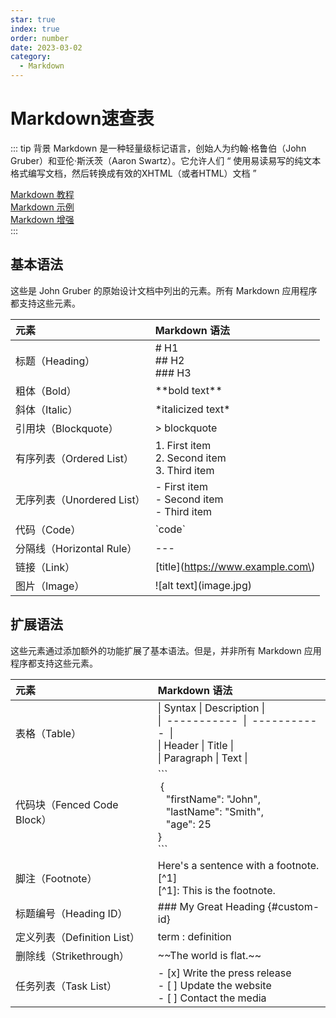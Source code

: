```yaml
---
star: true
index: true
order: number
date: 2023-03-02
category: 
  - Markdown
---
```


# Markdown速查表
<!-- more -->

::: tip 背景
Markdown 是一种轻量级标记语言，创始人为约翰·格鲁伯（John Gruber）和亚伦·斯沃茨（Aaron Swartz）。它允许人们 “ 使用易读易写的纯文本格式编写文档，然后转换成有效的XHTML（或者HTML）文档 ”

[Markdown 教程](https://markdown.com.cn/)  
[Markdown 示例](https://theme-hope.vuejs.press/zh/cookbook/markdown/demo.html)  
[Markdown 增强](https://theme-hope.vuejs.press/zh/guide/markdown/intro.html)  
:::

## 基本语法

这些是 John Gruber 的原始设计文档中列出的元素。所有 Markdown 应用程序都支持这些元素。

| 元素| Markdown 语法 |
| :---- | :----- |
| 标题（Heading）|# H1 <br> ## H2 <br> ### H3 |
| 粗体（Bold）| \*\*bold text\*\*|
| 斜体（Italic）|\*italicized text\*|
| 引用块（Blockquote）| > blockquote|
| 有序列表（Ordered List）|1. First item <br>   2. Second item <br> 3. Third item |
| 无序列表（Unordered List）| - First item <br> - Second item  <br> - Third item |
| 代码（Code）| \`code\` |
| 分隔线（Horizontal Rule）|---|
| 链接（Link）| \[title\]\(https://www.example.com\) |
| 图片（Image）| \!\[alt text\]\(image.jpg\) |

## 扩展语法

这些元素通过添加额外的功能扩展了基本语法。但是，并非所有 Markdown 应用程序都支持这些元素。

| 元素| Markdown 语法 |
| :---- | :----- |
| 表格（Table）| \| Syntax \| Description \| <br> \| &nbsp;----------- &nbsp;\| &nbsp;-----------&nbsp; \| <br> \| Header      \| Title       \| <br> \| Paragraph   \| Text        \| |
| 代码块（Fenced Code Block）| \`\`\`<br>   &nbsp;{<br> &nbsp;&nbsp; "firstName": "John",<br> &nbsp;&nbsp;  "lastName": "Smith",  <br> &nbsp;&nbsp; "age": 25 &nbsp; <br>} <br>\`\`\` |
| 脚注（Footnote）|Here's a sentence with a footnote. [^1] <br>[^1]: This is the footnote.|
| 标题编号（Heading ID）| ### My Great Heading \{#custom-id}|
| 定义列表（Definition List）|term  : definition |
| 删除线（Strikethrough）| \~\~The world is flat.\~\~ |
| 任务列表（Task List）| - [x] Write the press release <br>- [&nbsp;] Update the website <br> - [&nbsp;] Contact the media |
